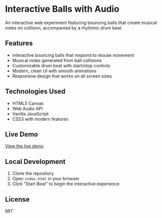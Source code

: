 # Interactive Balls with Audio

An interactive web experiment featuring bouncing balls that create musical notes on collision, accompanied by a rhythmic drum beat.

## Features

- Interactive bouncing balls that respond to mouse movement
- Musical notes generated from ball collisions
- Customizable drum beat with start/stop controls
- Modern, clean UI with smooth animations
- Responsive design that works on all screen sizes

## Technologies Used

- HTML5 Canvas
- Web Audio API
- Vanilla JavaScript
- CSS3 with modern features

## Live Demo

[View the live demo](https://interactive-musical-balls.vercel.app/)

## Local Development

1. Clone the repository
2. Open `index.html` in your browser
3. Click "Start Beat" to begin the interactive experience

## License

MIT 
